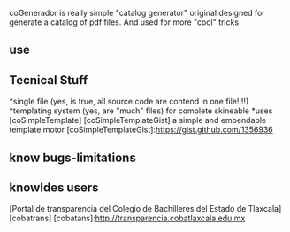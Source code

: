 coGenerador is really simple "catalog generator" original designed for generate a catalog of pdf files. And used for more "cool" tricks

use
---


Tecnical Stuff
--------------
*single file (yes, is true, all source code are contend in one file!!!!)
*templating system (yes, are "much" files) for complete skineable
*uses [coSimpleTemplate] [coSimpleTemplateGist] a simple and embendable template motor
[coSimpleTemplateGist]:https://gist.github.com/1356936

know bugs-limitations
---------------------


knowldes users
--------------
[Portal de transparencia del Colegio de Bachilleres del Estado de Tlaxcala][cobatrans]
[cobatans]:http://transparencia.cobatlaxcala.edu.mx


